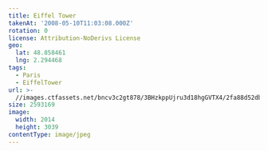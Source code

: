 ```yaml
---
title: Eiffel Tower
takenAt: '2008-05-10T11:03:08.000Z'
rotation: 0
license: Attribution-NoDerivs License
geo:
  lat: 48.858461
  lng: 2.294468
tags:
  - Paris
  - EiffelTower
url: >-
  //images.ctfassets.net/bncv3c2gt878/3BHzkppUjru3d18hgGVTX4/2fa88d52dbca4f6528f13c63e0f4e0c6/eiffel-tower_4343152441_o
size: 2593169
image:
  width: 2014
  height: 3039
contentType: image/jpeg
---
```



